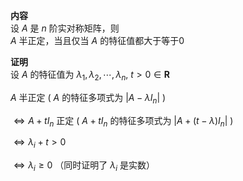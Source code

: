 **内容**  
设 $A$ 是 $n$ 阶实对称矩阵，则  
 $A$ 半正定，当且仅当 $A$ 的特征值都大于等于0  
  
**证明**  
设 $A$ 的特征值为 $\lambda_1,\lambda_2,\cdots,\lambda_n,\ t>0\in\mathbf{R}$   
  
 $A$ 半正定 ( $A$ 的特征多项式为 $|A-\lambda I_n|$ )  
  
 $\Leftrightarrow A+t I_n$ 正定 ( $A+t I_n$ 的特征多项式为 $|A+(t-\lambda) I_n|$ )  
  
 $\Leftrightarrow\lambda_i+t>0$   
  
 $\Leftrightarrow \lambda_i\geq0$ （同时证明了 $\lambda_i$ 是实数）  
  
